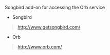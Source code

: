 Songbird add-on for accessing the Orb service

- Songbird
> http://www.getsongbird.com/

- Orb
> http://www.orb.com/